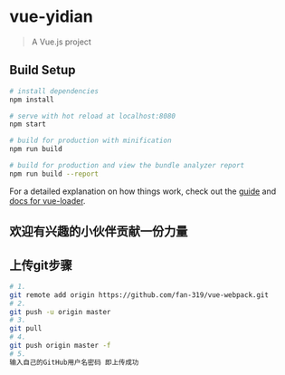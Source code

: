 # vue-yidian

> A Vue.js project

## Build Setup

``` bash
# install dependencies
npm install

# serve with hot reload at localhost:8080
npm start

# build for production with minification
npm run build

# build for production and view the bundle analyzer report
npm run build --report
```

For a detailed explanation on how things work, check out the [guide](http://vuejs-templates.github.io/webpack/) and [docs for vue-loader](http://vuejs.github.io/vue-loader).

## 欢迎有兴趣的小伙伴贡献一份力量

## 上传git步骤
``` bash
# 1. 
git remote add origin https://github.com/fan-319/vue-webpack.git
# 2.
git push -u origin master
# 3.
git pull
# 4.
git push origin master -f
# 5. 
输入自己的GitHub用户名密码 即上传成功
```
